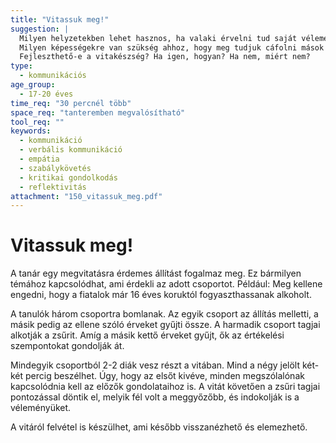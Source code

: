 ```yaml
---
title: "Vitassuk meg!"
suggestion: | 
  Milyen helyzetekben lehet hasznos, ha valaki érvelni tud saját véleménye mellett? 
  Milyen képességekre van szükség ahhoz, hogy meg tudjuk cáfolni mások gondolatait, ha nem értünk egyet azokkal? 
  Fejleszthető-e a vitakészség? Ha igen, hogyan? Ha nem, miért nem?
type:
  - kommunikációs
age_group:
  - 17-20 éves
time_req: "30 percnél több"
space_req: "tanteremben megvalósítható"
tool_req: ""
keywords: 
  - kommunikáció
  - verbális kommunikáció
  - empátia
  - szabálykövetés
  - kritikai gondolkodás
  - reflektivitás
attachment: "150_vitassuk_meg.pdf"
---
```


# Vitassuk meg!

A tanár egy megvitatásra érdemes állítást fogalmaz meg. Ez bármilyen témához kapcsolódhat, ami érdekli az adott csoportot. Például: Meg kellene engedni, hogy a fiatalok már 16 éves koruktól fogyaszthassanak alkoholt.

A tanulók három csoportra bomlanak. Az egyik csoport az állítás melletti, a másik pedig az ellene szóló érveket gyűjti össze. A harmadik csoport tagjai alkotják a zsűrit. Amíg a másik kettő érveket gyűjt, ők az értékelési szempontokat gondolják át.

Mindegyik csoportból 2-2 diák vesz részt a vitában. Mind a négy jelölt két-két percig beszélhet. Úgy, hogy az elsőt kivéve, minden megszólalónak kapcsolódnia kell az előzők gondolataihoz is. A vitát követően a zsűri tagjai pontozással döntik el, melyik fél volt a meggyőzőbb, és indokolják is a véleményüket.

A vitáról felvétel is készülhet, ami később visszanézhető és elemezhető.
  
  
